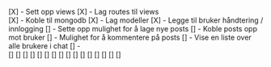 [X]  -   Sett opp views
[X]  -   Lag routes til views   
[X]  -   Koble til mongodb
[X]  -   Lag modeller
[X]  -   Legge til bruker håndtering / innlogging
[]  -   Sette opp mulighet for å lage nye posts
[]  -   Koble posts opp mot bruker
[]  -   Mulighet for å kommentere på posts
[]  -   Vise en liste over alle brukere i chat
[]  -   
[]
[]
[]
[]
[]
[]
[]
[]
[]
[]
[]
[]
[]
[]
[]
[]